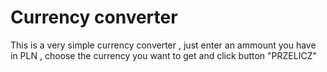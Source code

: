 # Currency converter

This is a very simple currency converter , just enter an ammount you have in PLN , choose the currency you want to get and click button "PRZELICZ"
